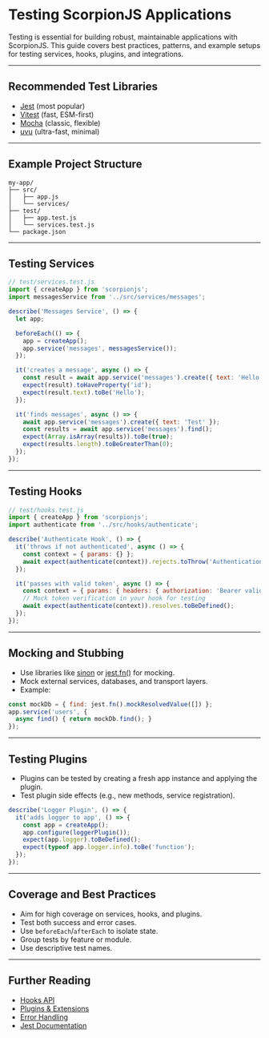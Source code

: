 # Testing ScorpionJS Applications

Testing is essential for building robust, maintainable applications with ScorpionJS. This guide covers best practices, patterns, and example setups for testing services, hooks, plugins, and integrations.

---

## Recommended Test Libraries
- [Jest](https://jestjs.io/) (most popular)
- [Vitest](https://vitest.dev/) (fast, ESM-first)
- [Mocha](https://mochajs.org/) (classic, flexible)
- [uvu](https://github.com/lukeed/uvu) (ultra-fast, minimal)

---

## Example Project Structure

```
my-app/
├── src/
│   ├── app.js
│   └── services/
├── test/
│   ├── app.test.js
│   └── services.test.js
└── package.json
```

---

## Testing Services

```javascript
// test/services.test.js
import { createApp } from 'scorpionjs';
import messagesService from '../src/services/messages';

describe('Messages Service', () => {
  let app;

  beforeEach(() => {
    app = createApp();
    app.service('messages', messagesService());
  });

  it('creates a message', async () => {
    const result = await app.service('messages').create({ text: 'Hello' });
    expect(result).toHaveProperty('id');
    expect(result.text).toBe('Hello');
  });

  it('finds messages', async () => {
    await app.service('messages').create({ text: 'Test' });
    const results = await app.service('messages').find();
    expect(Array.isArray(results)).toBe(true);
    expect(results.length).toBeGreaterThan(0);
  });
});
```

---

## Testing Hooks

```javascript
// test/hooks.test.js
import { createApp } from 'scorpionjs';
import authenticate from '../src/hooks/authenticate';

describe('Authenticate Hook', () => {
  it('throws if not authenticated', async () => {
    const context = { params: {} };
    await expect(authenticate(context)).rejects.toThrow('Authentication required');
  });

  it('passes with valid token', async () => {
    const context = { params: { headers: { authorization: 'Bearer valid' } } };
    // Mock token verification in your hook for testing
    await expect(authenticate(context)).resolves.toBeDefined();
  });
});
```

---

## Mocking and Stubbing

- Use libraries like [sinon](https://sinonjs.org/) or [jest.fn()](https://jestjs.io/docs/mock-functions) for mocking.
- Mock external services, databases, and transport layers.
- Example:

```javascript
const mockDb = { find: jest.fn().mockResolvedValue([]) };
app.service('users', {
  async find() { return mockDb.find(); }
});
```

---

## Testing Plugins

- Plugins can be tested by creating a fresh app instance and applying the plugin.
- Test plugin side effects (e.g., new methods, service registration).

```javascript
describe('Logger Plugin', () => {
  it('adds logger to app', () => {
    const app = createApp();
    app.configure(loggerPlugin());
    expect(app.logger).toBeDefined();
    expect(typeof app.logger.info).toBe('function');
  });
});
```

---

## Coverage and Best Practices
- Aim for high coverage on services, hooks, and plugins.
- Test both success and error cases.
- Use `beforeEach`/`afterEach` to isolate state.
- Group tests by feature or module.
- Use descriptive test names.

---

## Further Reading
- [Hooks API](./hooks.md)
- [Plugins & Extensions](./plugins.md)
- [Error Handling](./error-handling.md)
- [Jest Documentation](https://jestjs.io/docs/getting-started)

